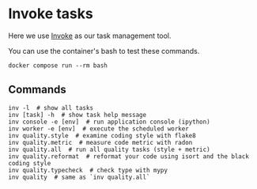 # Invoke tasks
Here we use <a href="https://docs.pyinvoke.org/" target="_blank">Invoke</a> as our task management tool.

You can use the container's bash to test these commands.
```shell
docker compose run --rm bash
```

## Commands
```shell
inv -l  # show all tasks
inv [task] -h  # show task help message
inv console -e [env]  # run application console (ipython)
inv worker -e [env]  # execute the scheduled worker
inv quality.style  # examine coding style with flake8
inv quality.metric  # measure code metric with radon
inv quality.all  # run all quality tasks (style + metric)
inv quality.reformat  # reformat your code using isort and the black coding style
inv quality.typecheck  # check type with mypy
inv quality  # same as `inv quality.all`
```
